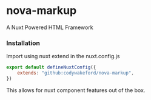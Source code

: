 # nova-markup

A Nuxt Powered HTML Framework

### Installation

Import using nuxt extend in the nuxt.config.js

```js
export default defineNuxtConfig({
    extends: "github:codywakeford/nova-markup",
})
```

This allows for nuxt component features out of the box.
